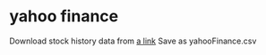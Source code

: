 # yahoo finance
Download stock history data from [a link](http://finance.yahoo.com)
Save as yahooFinance.csv
